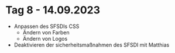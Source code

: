 # Tag 8 - 14.09.2023
- Anpassen des SFSDIs CSS
  - Ändern von Farben
  - Ändern von Logos
- Deaktivieren der sicherheitsmaßnahmen des SFSDI mit Matthias